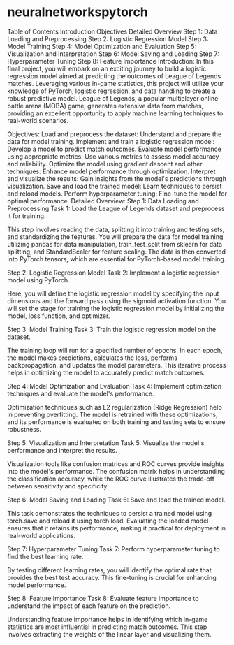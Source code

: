 # neuralnetworkspytorch
Table of Contents
Introduction
Objectives
Detailed Overview
Step 1: Data Loading and Preprocessing
Step 2: Logistic Regression Model
Step 3: Model Training
Step 4: Model Optimization and Evaluation
Step 5: Visualization and Interpretation
Step 6: Model Saving and Loading
Step 7: Hyperparameter Tuning
Step 8: Feature Importance
Introduction:
In this final project, you will embark on an exciting journey to build a logistic regression model aimed at predicting the outcomes of League of Legends matches. Leveraging various in-game statistics, this project will utilize your knowledge of PyTorch, logistic regression, and data handling to create a robust predictive model. League of Legends, a popular multiplayer online battle arena (MOBA) game, generates extensive data from matches, providing an excellent opportunity to apply machine learning techniques to real-world scenarios.

Objectives:
Load and preprocess the dataset: Understand and prepare the data for model training.
Implement and train a logistic regression model: Develop a model to predict match outcomes.
Evaluate model performance using appropriate metrics: Use various metrics to assess model accuracy and reliability.
Optimize the model using gradient descent and other techniques: Enhance model performance through optimization.
Interpret and visualize the results: Gain insights from the model's predictions through visualization.
Save and load the trained model: Learn techniques to persist and reload models.
Perform hyperparameter tuning: Fine-tune the model for optimal performance.
Detailed Overview:
Step 1: Data Loading and Preprocessing
Task 1: Load the League of Legends dataset and preprocess it for training.

This step involves reading the data, splitting it into training and testing sets, and standardizing the features. You will prepare the data for model training utilizing pandas for data manipulation, train_test_split from sklearn for data splitting, and StandardScaler for feature scaling. The data is then converted into PyTorch tensors, which are essential for PyTorch-based model training.

Step 2: Logistic Regression Model
Task 2: Implement a logistic regression model using PyTorch.

Here, you will define the logistic regression model by specifying the input dimensions and the forward pass using the sigmoid activation function. You will set the stage for training the logistic regression model by initializing the model, loss function, and optimizer.

Step 3: Model Training
Task 3: Train the logistic regression model on the dataset.

The training loop will run for a specified number of epochs. In each epoch, the model makes predictions, calculates the loss, performs backpropagation, and updates the model parameters. This iterative process helps in optimizing the model to accurately predict match outcomes.

Step 4: Model Optimization and Evaluation
Task 4: Implement optimization techniques and evaluate the model's performance.

Optimization techniques such as L2 regularization (Ridge Regression) help in preventing overfitting. The model is retrained with these optimizations, and its performance is evaluated on both training and testing sets to ensure robustness.

Step 5: Visualization and Interpretation
Task 5: Visualize the model's performance and interpret the results.

Visualization tools like confusion matrices and ROC curves provide insights into the model's performance. The confusion matrix helps in understanding the classification accuracy, while the ROC curve illustrates the trade-off between sensitivity and specificity.

Step 6: Model Saving and Loading
Task 6: Save and load the trained model.

This task demonstrates the techniques to persist a trained model using torch.save and reload it using torch.load. Evaluating the loaded model ensures that it retains its performance, making it practical for deployment in real-world applications.

Step 7: Hyperparameter Tuning
Task 7: Perform hyperparameter tuning to find the best learning rate.

By testing different learning rates, you will identify the optimal rate that provides the best test accuracy. This fine-tuning is crucial for enhancing model performance.

Step 8: Feature Importance
Task 8: Evaluate feature importance to understand the impact of each feature on the prediction.

Understanding feature importance helps in identifying which in-game statistics are most influential in predicting match outcomes. This step involves extracting the weights of the linear layer and visualizing them.
